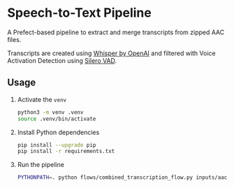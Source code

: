 # Speech-to-Text Pipeline

A Prefect-based pipeline to extract and merge transcripts from zipped AAC files.

Transcripts are created using [Whisper by OpenAI](https://openai.com/index/whisper/) and filtered with Voice Activation Detection using [Silero VAD](https://github.com/snakers4/silero-vad).

## Usage

1. Activate the `venv`

   ```sh
   python3 -m venv .venv
   source .venv/bin/activate
   ```

2. Install Python dependencies

   ```sh
   pip install --upgrade pip
   pip install -r requirements.txt
   ```
3. Run the pipeline

   ```sh
   PYTHONPATH=. python flows/combined_transcription_flow.py inputs/aac_files.zip --whisper_model medium
   ```
